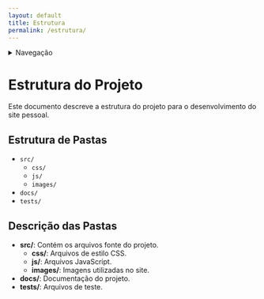 ```yaml
---
layout: default
title: Estrutura
permalink: /estrutura/
---
```


<details>
    <summary>Navegação</summary>
    <ul>
        <li><a href="/readme/">README</a></li>
        <li><a href="/tasklist/">Task List</a></li>
        <li><a href="/cursos/">Cursos</a></li>
        <li><a href="/estrutura/">Estrutura</a></li>
        <li><a href="../index.html">Home</a></li>
    </ul>
</details>

# Estrutura do Projeto

Este documento descreve a estrutura do projeto para o desenvolvimento do site pessoal.

## Estrutura de Pastas

- `src/`
  - `css/`
  - `js/`
  - `images/`
- `docs/`
- `tests/`

## Descrição das Pastas

- **src/**: Contém os arquivos fonte do projeto.
  - **css/**: Arquivos de estilo CSS.
  - **js/**: Arquivos JavaScript.
  - **images/**: Imagens utilizadas no site.
- **docs/**: Documentação do projeto.
- **tests/**: Arquivos de teste.
